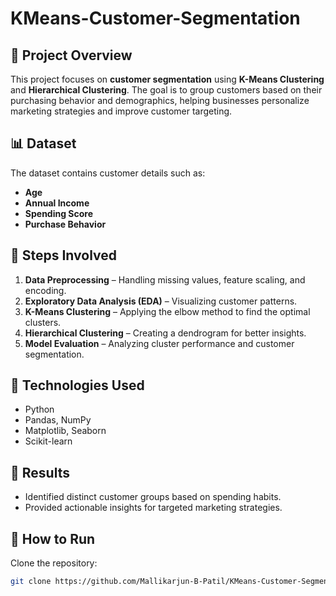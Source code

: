 # KMeans-Customer-Segmentation

## 📌 Project Overview  
This project focuses on **customer segmentation** using **K-Means Clustering** and **Hierarchical Clustering**. The goal is to group customers based on their purchasing behavior and demographics, helping businesses personalize marketing strategies and improve customer targeting.

## 📊 Dataset  
The dataset contains customer details such as:  
- **Age**  
- **Annual Income**  
- **Spending Score**  
- **Purchase Behavior**  

## 🔧 Steps Involved  
1. **Data Preprocessing** – Handling missing values, feature scaling, and encoding.  
2. **Exploratory Data Analysis (EDA)** – Visualizing customer patterns.  
3. **K-Means Clustering** – Applying the elbow method to find the optimal clusters.  
4. **Hierarchical Clustering** – Creating a dendrogram for better insights.  
5. **Model Evaluation** – Analyzing cluster performance and customer segmentation.  

## 📌 Technologies Used  
- Python  
- Pandas, NumPy  
- Matplotlib, Seaborn  
- Scikit-learn  

## 🚀 Results  
- Identified distinct customer groups based on spending habits.  
- Provided actionable insights for targeted marketing strategies.  

## 📌 How to Run
Clone the repository:
   ```bash
   git clone https://github.com/Mallikarjun-B-Patil/KMeans-Customer-Segmentation.git
   ```
